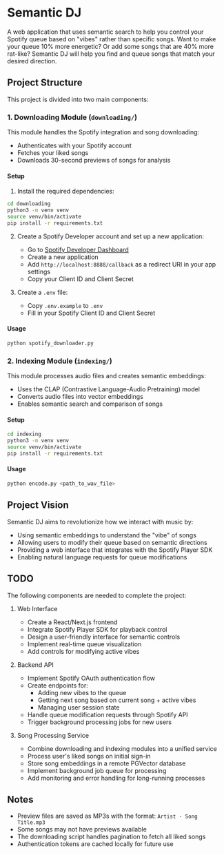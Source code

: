 # Semantic DJ

A web application that uses semantic search to help you control your Spotify queue based on "vibes" rather than specific songs. Want to make your queue 10% more energetic? Or add some songs that are 40% more rat-like? Semantic DJ will help you find and queue songs that match your desired direction.

## Project Structure

This project is divided into two main components:

### 1. Downloading Module (`downloading/`)

This module handles the Spotify integration and song downloading:
- Authenticates with your Spotify account
- Fetches your liked songs
- Downloads 30-second previews of songs for analysis

#### Setup
1. Install the required dependencies:
```bash
cd downloading
python3 -m venv venv
source venv/bin/activate
pip install -r requirements.txt
```

2. Create a Spotify Developer account and set up a new application:
   - Go to [Spotify Developer Dashboard](https://developer.spotify.com/dashboard)
   - Create a new application
   - Add `http://localhost:8888/callback` as a redirect URI in your app settings
   - Copy your Client ID and Client Secret

3. Create a `.env` file:
   - Copy `.env.example` to `.env`
   - Fill in your Spotify Client ID and Client Secret

#### Usage
```bash
python spotify_downloader.py
```

### 2. Indexing Module (`indexing/`)

This module processes audio files and creates semantic embeddings:
- Uses the CLAP (Contrastive Language-Audio Pretraining) model
- Converts audio files into vector embeddings
- Enables semantic search and comparison of songs

#### Setup
```bash
cd indexing
python3 -m venv venv
source venv/bin/activate
pip install -r requirements.txt
```

#### Usage
```bash
python encode.py <path_to_wav_file>
```

## Project Vision

Semantic DJ aims to revolutionize how we interact with music by:
- Using semantic embeddings to understand the "vibe" of songs
- Allowing users to modify their queue based on semantic directions
- Providing a web interface that integrates with the Spotify Player SDK
- Enabling natural language requests for queue modifications

## TODO

The following components are needed to complete the project:

1. Web Interface
   - Create a React/Next.js frontend
   - Integrate Spotify Player SDK for playback control
   - Design a user-friendly interface for semantic controls
   - Implement real-time queue visualization
   - Add controls for modifying active vibes

2. Backend API
   - Implement Spotify OAuth authentication flow
   - Create endpoints for:
     - Adding new vibes to the queue
     - Getting next song based on current song + active vibes
     - Managing user session state
   - Handle queue modification requests through Spotify API
   - Trigger background processing jobs for new users

3. Song Processing Service
   - Combine downloading and indexing modules into a unified service
   - Process user's liked songs on initial sign-in
   - Store song embeddings in a remote PGVector database
   - Implement background job queue for processing
   - Add monitoring and error handling for long-running processes

## Notes

- Preview files are saved as MP3s with the format: `Artist - Song Title.mp3`
- Some songs may not have previews available
- The downloading script handles pagination to fetch all liked songs
- Authentication tokens are cached locally for future use 